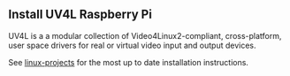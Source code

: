 ## Install UV4L Raspberry Pi

UV4L is a a modular collection of Video4Linux2-compliant, cross-platform, user space drivers for real or virtual video input and output devices.


See [linux-projects](https://www.linux-projects.org/uv4l/installation/) for the most up to date installation instructions.
